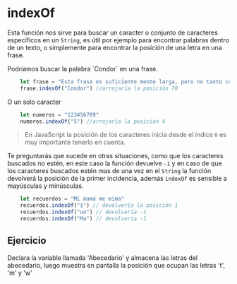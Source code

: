 # indexOf

Esta función nos sirve para buscar un caracter o conjunto de caracteres específicos en un `String`, es útil por ejemplo para encontrar palabras dentro de un texto, o simplemente para encontrar la posición de una letra en una frase.

Podríamos buscar la palabra ´Condor´ en una frase.
```js
    let frase = "Esta frase es suficiente mente larga, pero no tanto como las alas del Condor de los Andes"
    frase.indexOf("Condor") //arrojaría la posición 70 
```
O un solo caracter

```js
    let numeros = "123456789"
    numeros.indexOf("5") //arrojaría la posición 4
```
> En JavaScript la posición de los caracteres inicia desde el índice `0` es muy importante tenerlo en cuenta.

Te preguntarás que sucede en otras situaciones, como que los caracteres buscados no estén, en este caso la función devuelve `-1` y en caso de que los caracteres buscados estén mas de una vez en el `String` la función devolverá la posición de la primer incidencia, además `indexOf` es sensible a mayúsculas y minúsculas.

```js
    let recuerdos = "Mi mamá me mima"
    recuerdos.indexOf("i") // devolvería la posición 1
    recuerdos.indexOf("uo") // devolvería -1
    recuerdos.indexOf("Ma") // devolvería -1
```

## Ejercicio

Declara la variable llamada 'Abecedario' y almacena las letras del abecedario, luego muestra en pantalla la posición que ocupan las letras 't', 'm' y 'w'

